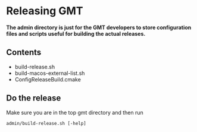 # Releasing GMT

**The admin directory is just for the GMT developers to store configuration
files and scripts useful for building the actual releases.**

## Contents

- build-release.sh
- build-macos-external-list.sh
- ConfigReleaseBuild.cmake

## Do the release

Make sure you are in the top gmt directory and then
run

    admin/build-release.sh [-help]
